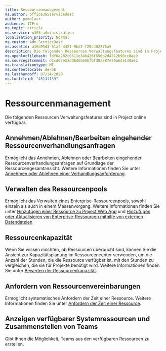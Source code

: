 ```yaml
---
title: Ressourcenmanagement
ms.author: office365servicedesc
author: pamelaar
audience: ITPro
ms.topic: article
ms.service: o365-administration
localization_priority: Normal
ms.custom: Adm_ServiceDesc
ms.assetid: a16d95d3-61af-4481-9bd2-f20cd02275a9
description: Die folgenden Ressourcen Verwaltungsfeatures sind in Project online verfügbar.
ms.openlocfilehash: fdf0e282c6511e34b426f656b2d4512b90cc8ae9
ms.sourcegitcommit: d2cd67e52dd646b68bfbfd8a387e70a6da140a62
ms.translationtype: MT
ms.contentlocale: de-DE
ms.lasthandoff: 07/14/2020
ms.locfileid: "45131139"
---
```

# <a name="resource-management"></a>Ressourcenmanagement

Die folgenden Ressourcen Verwaltungsfeatures sind in Project online verfügbar.
  
## <a name="approverejectmodify-incoming-resource-engagement-requests"></a>Annehmen/Ablehnen/Bearbeiten eingehender Ressourcenverhandlungsanfragen

Ermöglicht das Annehmen, Ablehnen oder Bearbeiten eingehender Ressourcenverhandlungsanfragen auf Grundlage der Ressourcengesamtansicht. Weitere Informationen finden Sie unter [Annehmen oder Ablehnen einer Verhandlungsanforderung](https://go.microsoft.com/fwlink/?LinkID=823659&amp;clcid=0x409).
  
## <a name="manage-resource-pool"></a>Verwalten des Ressourcenpools

Ermöglicht das Verwalten eines Enterprise-Ressourcenpools, sowohl einzeln als auch in einem Massenvorgang. Weitere Informationen finden Sie unter [Hinzufügen einer Ressource zu Project Web App](https://go.microsoft.com/fwlink/?LinkID=823660&amp;clcid=0x409) und [Hinzufügen oder Aktualisieren von Enterprise-Ressourcen mithilfe von externen Datendateien](https://go.microsoft.com/fwlink/?LinkID=823661&amp;clcid=0x409).
  
## <a name="plan-resource-capacity"></a>Ressourcenkapazität

Wenn Sie wissen möchten, ob Ressourcen überbucht sind, können Sie die Ansicht zur Kapazitätsplanung im Ressourcencenter verwenden, um die Anzahl der Stunden, die die Ressource verfügbar ist, mit den Stunden zu vergleichen, die sie für Projekte benötigt wird. Weitere Informationen finden Sie unter [Bewerten der Ressourcenkapazität](https://go.microsoft.com/fwlink/?LinkID=823662&amp;clcid=0x409).
  
## <a name="request-resource-agreements"></a>Anfordern von Ressourcenvereinbarungen

Ermöglicht systematisches Anfordern der Zeit einer Ressource. Weitere Informationen finden Sie unter [Anfordern der Zeit einer Ressource](https://go.microsoft.com/fwlink/?LinkID=823663&amp;clcid=0x409).
  
## <a name="view-available-resources-and-build-teams"></a>Anzeigen verfügbarer Systemressourcen und Zusammenstellen von Teams

Gibt Ihnen die Möglichkeit, Teams aus den verfügbaren Ressourcen zu erstellen.
  